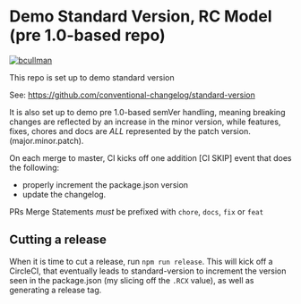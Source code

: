 # Demo Standard Version, RC Model (pre 1.0-based repo)

[![bcullman](https://circleci.com/gh/bcullman/ci-rc-model-pre1.0.svg?style=svg)](https://app.circleci.com/pipelines/github/bcullman/ci-rc-model-pre1.0)

This repo is set up to demo standard version

See: https://github.com/conventional-changelog/standard-version

It is also set up to demo pre 1.0-based semVer handling, meaning breaking changes are reflected by an increase in the minor version, while features, fixes, chores and docs are *ALL* represented by the patch version. (major.minor.patch).

On each merge to master, CI kicks off one addition [CI SKIP] event that does the following:

* properly increment the package.json version
* update the changelog.

PRs Merge Statements *must* be prefixed with `chore`, `docs`, `fix` or `feat`

## Cutting a release

When it is time to cut a release, run `npm run release`. This will kick off a CircleCI, that eventually leads to standard-version to increment the version seen in the package.json (my slicing off the `.RCX` value), as well as generating a release tag.